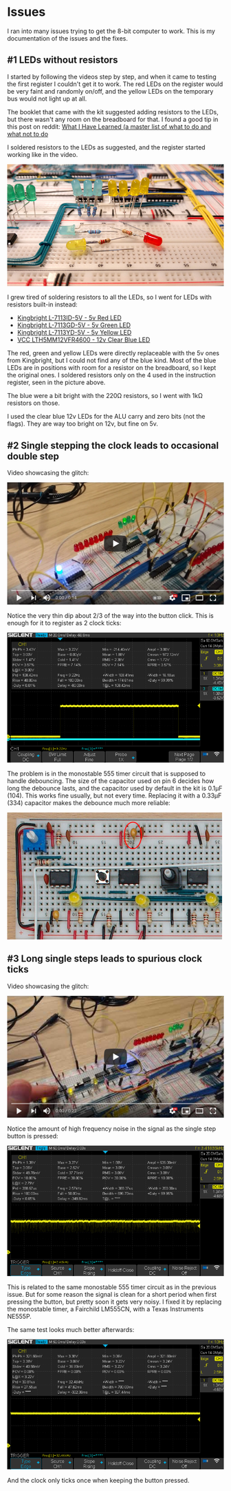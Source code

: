 # Issues

I ran into many issues trying to get the 8-bit computer to work. This is my documentation of the issues and the fixes.


## #1 LEDs without resistors

I started by following the videos step by step, and when it came to testing the first register I couldn't get it to work. The red LEDs on the register would be very faint and randomly on/off, and the yellow LEDs on the temporary bus would not light up at all.

The booklet that came with the kit suggested adding resistors to the LEDs, but there wasn't any room on the breadboard for that. I found a good tip in this post on reddit: [What I Have Learned (a master list of what to do and what not to do](https://www.reddit.com/r/beneater/comments/dskbug/what_i_have_learned_a_master_list_of_what_to_do/)

I soldered resistors to the LEDs as suggested, and the register started working like in the video.

![LEDs with resistors](resources/leds_with_resistors.jpg)

I grew tired of soldering resistors to all the LEDs, so I went for LEDs with resistors built-in instead:

* [Kingbright L-7113ID-5V - 5v Red LED](https://no.rs-online.com/web/p/leds/8609709/)
* [Kingbright L-7113GD-5V - 5v Green LED](https://no.rs-online.com/web/p/leds/8609696/)
* [Kingbright L-7113YD-5V - 5v Yellow LED](https://no.rs-online.com/web/p/leds/8609712/)
* [VCC LTH5MM12VFR4600 - 12v Clear Blue LED](https://www.digikey.no/product-detail/en/visual-communications-company-vcc/LTH5MM12VFR4600/LTH5MM12VFR4600-ND/6691221)

The red, green and yellow LEDs were directly replaceable with the 5v ones from Kingbright, but I could not find any of the blue kind. Most of the blue LEDs are in positions with room for a resistor on the breadboard, so I kept the original ones. I soldered resistors only on the 4 used in the instruction register, seen in the picture above.

The blue were a bit bright with the 220Ω resistors, so I went with 1kΩ resistors on those.

I used the clear blue 12v LEDs for the ALU carry and zero bits (not the flags). They are way too bright on 12v, but fine on 5v.


## #2 Single stepping the clock leads to occasional double step

Video showcasing the glitch:

[![YouTube video of double step glitch](resources/yt-double-step-glitch-thumb.png)](https://www.youtube.com/watch?v=wE0VCkTokac "Click to play")

Notice the very thin dip about 2/3 of the way into the button click. This is enough for it to register as 2 clock ticks:

![Oscilloscope screenshot of double step glitch](resources/clock_double_step.png)

The problem is in the monostable 555 timer circuit that is supposed to handle debouncing. The size of the capacitor used on pin 6 decides how long the debounce lasts, and the capacitor used by default in the kit is 0.1μF (104). This works fine usually, but not every time. Replacing it with a 0.33μF (334) capacitor makes the debounce much more reliable:

![Oscilloscope screenshot of double step glitch](resources/clock_double_step_cap.jpg)


## #3 Long single steps leads to spurious clock ticks

Video showcasing the glitch:

[![YouTube video of double step glitch](resources/yt-spurious-step-glitch-thumb.png)](https://www.youtube.com/watch?v=cVWIPq9-fGs "Click to play")

Notice the amount of high frequency noise in the signal as the single step button is pressed:

![Oscilloscope screenshot of spurious ticks glitch](resources/clock_spurious_step_lm555cn.png)

This is related to the same monostable 555 timer circuit as in the previous issue. But for some reason the signal is clean for a short period when first pressing the button, but pretty soon it gets very noisy. I fixed it by replacing the monostable timer, a Fairchild LM555CN, with a Texas Instruments NE555P. 

The same test looks much better afterwards:

![Oscilloscope screenshot of spurious ticks fix](resources/clock_spurious_step_ne555p.png)

And the clock only ticks once when keeping the button pressed.
